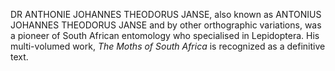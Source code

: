 DR ANTHONIE JOHANNES THEODORUS JANSE, also known as ANTONIUS JOHANNES THEODORUS JANSE and by other orthographic variations, was a pioneer of South African entomology who specialised in Lepidoptera. His multi-volumed work, _The Moths of South Africa_ is recognized as a definitive text.
